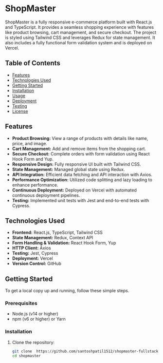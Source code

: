 # ShopMaster

ShopMaster is a fully responsive e-commerce platform built with React.js and TypeScript. It provides a seamless shopping experience with features like product browsing, cart management, and secure checkout. The project is styled using Tailwind CSS and leverages Redux for state management. It also includes a fully functional form validation system and is deployed on Vercel.

## Table of Contents

- [Features](#features)
- [Technologies Used](#technologies-used)
- [Getting Started](#getting-started)
- [Installation](#installation)
- [Usage](#usage)
- [Deployment](#deployment)
- [Testing](#testing)
- [License](#license)

## Features

- **Product Browsing:** View a range of products with details like name, price, and image.
- **Cart Management:** Add and remove items from the shopping cart.
- **Secure Checkout:** Complete orders with form validation using React Hook Form and Yup.
- **Responsive Design:** Fully responsive UI built with Tailwind CSS.
- **State Management:** Managed global state using Redux.
- **API Integration:** Efficient data fetching and API interaction with Axios.
- **Performance Optimization:** Utilized code splitting and lazy loading to enhance performance.
- **Continuous Deployment:** Deployed on Vercel with automated continuous deployment pipelines.
- **Testing:** Implemented unit tests with Jest and end-to-end tests with Cypress.

## Technologies Used

- **Frontend:** React.js, TypeScript, Tailwind CSS
- **State Management:** Redux, Context API
- **Form Handling & Validation:** React Hook Form, Yup
- **HTTP Client:** Axios
- **Testing:** Jest, Cypress
- **Deployment:** Vercel
- **Version Control:** GitHub

## Getting Started

To get a local copy up and running, follow these simple steps.

### Prerequisites

- Node.js (v14 or higher)
- npm (v6 or higher) or Yarn

### Installation

1. Clone the repository:
   ```bash
   git clone  https://github.com/santoshpatil1512/shopmaster-fullstack.git
   cd shopmaster
